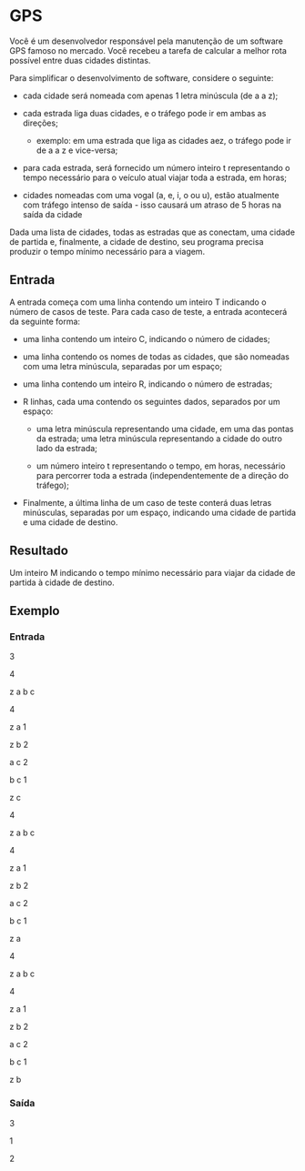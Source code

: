 # GPS

Você é um desenvolvedor responsável pela manutenção de um software GPS famoso no mercado. Você recebeu a tarefa de calcular a melhor rota possível entre duas cidades distintas.

Para simplificar o desenvolvimento de software, considere o seguinte:

- cada cidade será nomeada com apenas 1 letra minúscula (de a a z); 

- cada estrada liga duas cidades, e o tráfego pode ir em ambas as direções; 
    - exemplo: em uma estrada que liga as cidades aez, o tráfego pode ir de a a z e vice-versa;
>
- para cada estrada, será fornecido um número inteiro t representando o tempo necessário para o veículo atual viajar toda a estrada, em horas; 

- cidades nomeadas com uma vogal (a, e, i, o ou u), estão atualmente com tráfego intenso de saída - isso causará um atraso de 5 horas na saída da cidade

Dada uma lista de cidades, todas as estradas que as conectam, uma cidade de partida e, finalmente, a cidade de destino, seu programa precisa produzir o tempo mínimo necessário para a viagem.
>
## Entrada

A entrada começa com uma linha contendo um inteiro T indicando o número de casos de teste. Para cada caso de teste, a entrada acontecerá da seguinte forma: 

- uma linha contendo um inteiro C, indicando o número de cidades; 

- uma linha contendo os nomes de todas as cidades, que são nomeadas com uma letra minúscula, separadas por um espaço; 

- uma linha contendo um inteiro R, indicando o número de estradas; 

- R linhas, cada uma contendo os seguintes dados, separados por um espaço: 
    - uma letra minúscula representando uma cidade, em uma das pontas da estrada; uma letra minúscula representando a cidade do outro lado da estrada; 

    - um número inteiro t representando o tempo, em horas, necessário para percorrer toda a estrada (independentemente de a direção do tráfego); 

- Finalmente, a última linha de um caso de teste conterá duas letras minúsculas, separadas por um espaço, indicando uma cidade de partida e uma cidade de destino.

## Resultado 

Um inteiro M indicando o tempo mínimo necessário para viajar da cidade de partida à cidade de destino.

## Exemplo

### Entrada

3 

4 

z a b c 

4

z a 1

z b 2

a c 2

b c 1

z c

4 

z a b c

4 

z a 1

z b 2

a c 2

b c 1

z a

4

z a b c

4 

z a 1 

z b 2

a c 2

b c 1

z b

### Saída

3

1

2
